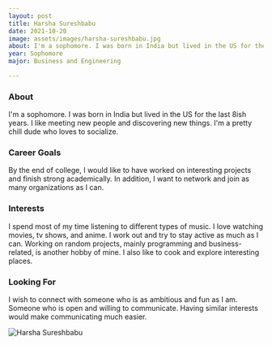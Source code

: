 ```yaml
---
layout: post
title: Harsha Sureshbabu 
date: 2021-10-20
image: assets/images/harsha-sureshbabu.jpg
about: I'm a sophomore. I was born in India but lived in the US for the last 8ish years. I like meeting new people and discovering new things. I'm a pretty chill dude who loves to socialize.
year: Sophomore
major: Business and Engineering

---
```


### About

I'm a sophomore. I was born in India but lived in the US for the last 8ish years. I like meeting new people and discovering new things. I'm a pretty chill dude who loves to socialize.

### Career Goals

By the end of college, I would like to have worked on interesting projects and finish strong academically. In addition, I want to network and join as many organizations as I can.

### Interests

I spend most of my time listening to different types of music. I love watching movies, tv shows, and anime. I work out and try to stay active as much as I can. Working on random projects, mainly programming and business-related, is another hobby of mine. I also like to cook and explore interesting places. 

### Looking For

I wish to connect with someone who is as ambitious and fun as I am. Someone who is open and willing to communicate. Having similar interests would make communicating much easier.

<div class="text-center my-5">
    <img src="{ "assets/images/harsha-sureshbabu.jpg" | absolute_url }" alt="Harsha Sureshbabu" class="rounded post-img" />
</div>
